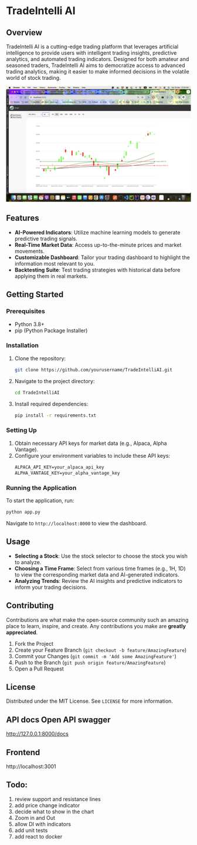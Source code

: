 # TradeIntelli AI

## Overview
TradeIntelli AI is a cutting-edge trading platform that leverages artificial intelligence to provide users with intelligent trading insights, predictive analytics, and automated trading indicators. Designed for both amateur and seasoned traders, TradeIntelli AI aims to democratize access to advanced trading analytics, making it easier to make informed decisions in the volatile world of stock trading.

![Chart Image](readme/chart.png)
## Features
- **AI-Powered Indicators**: Utilize machine learning models to generate predictive trading signals.
- **Real-Time Market Data**: Access up-to-the-minute prices and market movements.
- **Customizable Dashboard**: Tailor your trading dashboard to highlight the information most relevant to you.
- **Backtesting Suite**: Test trading strategies with historical data before applying them in real markets.

## Getting Started

### Prerequisites
- Python 3.8+
- pip (Python Package Installer)

### Installation

1. Clone the repository:
   ```sh
   git clone https://github.com/yourusername/TradeIntelliAI.git
   ```

2. Navigate to the project directory:
   ```sh
   cd TradeIntelliAI
   ```

3. Install required dependencies:
   ```sh
   pip install -r requirements.txt
   ```

### Setting Up
1. Obtain necessary API keys for market data (e.g., Alpaca, Alpha Vantage).
2. Configure your environment variables to include these API keys:
   ```env
   ALPACA_API_KEY=your_alpaca_api_key
   ALPHA_VANTAGE_KEY=your_alpha_vantage_key
   ```

### Running the Application
To start the application, run:
```sh
python app.py
```
Navigate to `http://localhost:8000` to view the dashboard.

## Usage
- **Selecting a Stock**: Use the stock selector to choose the stock you wish to analyze.
- **Choosing a Time Frame**: Select from various time frames (e.g., 1H, 1D) to view the corresponding market data and AI-generated indicators.
- **Analyzing Trends**: Review the AI insights and predictive indicators to inform your trading decisions.

## Contributing
Contributions are what make the open-source community such an amazing place to learn, inspire, and create. Any contributions you make are **greatly appreciated**.

1. Fork the Project
2. Create your Feature Branch (`git checkout -b feature/AmazingFeature`)
3. Commit your Changes (`git commit -m 'Add some AmazingFeature'`)
4. Push to the Branch (`git push origin feature/AmazingFeature`)
5. Open a Pull Request

## License
Distributed under the MIT License. See `LICENSE` for more information.

## API docs Open API swagger
http://127.0.0.1:8000/docs

## Frontend
http://localhost:3001


## Todo:
1. review support and resistance lines
2. add price change indicator
3. decide what to show in the chart
2. Zoom in and Out
2. allow DI with indicators 
3. add unit tests 
4. add react to docker
